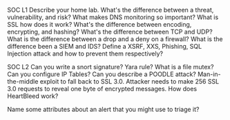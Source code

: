 SOC L1
Describe your home lab. 
What's the difference between a threat, vulnerability, and risk?
What makes DNS monitoring so important? 
What is SSL how does it work? 
What's the difference between encoding, encrypting, and hashing? 
What's the difference between TCP and UDP?
What is the difference between a drop and a deny on a firewall? 
What is the difference been a SIEM and IDS? 
Define a XSRF, XXS, Phishing, SQL Injection attack and how to prevent them respectively?

SOC L2
Can you write a snort signature? Yara rule? 
What is a file mutex? 
Can you configure IP Tables?
Can you describe a POODLE attack? Man-in-the-middle exploit to fall back to SSL 3.0. Attacker needs to make 256 SSL 3.0 requests to reveal one byte of encrypted messages. 
How does HeartBleed work?

Name some attributes about an alert that you might use to triage it? 
